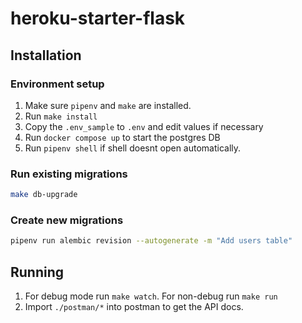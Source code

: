 # heroku-starter-flask

## Installation

### Environment setup

1. Make sure `pipenv` and `make` are installed.
2. Run `make install`
3. Copy the `.env_sample` to `.env` and edit values if necessary
4. Run `docker compose up` to start the postgres DB
5. Run `pipenv shell` if shell doesnt open automatically.

### Run existing migrations

```sh
make db-upgrade
```

### Create new migrations

```sh
pipenv run alembic revision --autogenerate -m "Add users table"
```

## Running

1. For debug mode run `make watch`. For non-debug run `make run`
2. Import `./postman/*` into postman to get the API docs.
